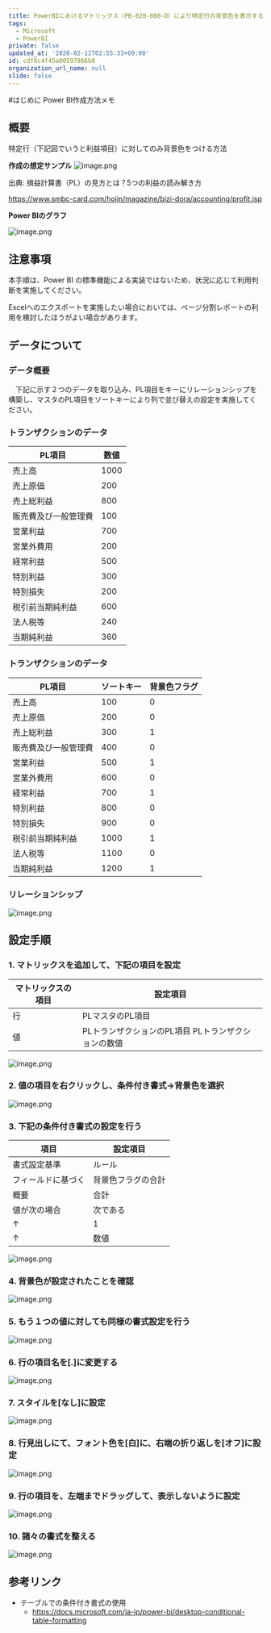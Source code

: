 ```yaml
---
title: PowerBIにおけるマトリックス（PB-020-080-D）により特定行の背景色を表示する方法
tags:
  - Microsoft
  - PowerBI
private: false
updated_at: '2020-02-12T02:55:33+09:00'
id: cdf6c4f45a00597866b8
organization_url_name: null
slide: false
---
```

#はじめに
Power BI作成方法メモ

## 概要

特定行（下記図でいうと利益項目）に対してのみ背景色をつける方法



**作成の想定サンプル**
![image.png](https://qiita-image-store.s3.ap-northeast-1.amazonaws.com/0/281819/fa11e5e9-5147-86d9-d854-8934fb3cfdc9.png)

出典: 損益計算書（PL）の見方とは？5つの利益の読み解き方

https://www.smbc-card.com/hojin/magazine/bizi-dora/accounting/profit.jsp





**Power BIのグラフ**

![image.png](https://qiita-image-store.s3.ap-northeast-1.amazonaws.com/0/281819/db862dc6-361c-5f26-b1d8-f203aaa9868a.png)




## 注意事項

本手順は、Power BI の標準機能による実装ではないため、状況に応じて利用判断を実施してください。

Excelへのエクスポートを実施したい場合においては、ページ分割レポートの利用を検討したほうがよい場合があります。



## データについて

### データ概要

　下記に示す２つのデータを取り込み、PL項目をキーにリレーションシップを構築し、マスタのPL項目をソートキーにより列で並び替えの設定を実施してください。



### トランザクションのデータ

| PL項目               | 数値 |
| -------------------- | ---- |
| 売上高               | 1000 |
| 売上原価             | 200  |
| 売上総利益           | 800  |
| 販売費及び一般管理費 | 100  |
| 営業利益             | 700  |
| 営業外費用           | 200  |
| 経常利益             | 500  |
| 特別利益             | 300  |
| 特別損失             | 200  |
| 税引前当期純利益     | 600  |
| 法人税等             | 240  |
| 当期純利益           | 360  |



### トランザクションのデータ

| PL項目               | ソートキー | 背景色フラグ |
| -------------------- | ---------- | ------------ |
| 売上高               | 100        | 0            |
| 売上原価             | 200        | 0            |
| 売上総利益           | 300        | 1            |
| 販売費及び一般管理費 | 400        | 0            |
| 営業利益             | 500        | 1            |
| 営業外費用           | 600        | 0            |
| 経常利益             | 700        | 1            |
| 特別利益             | 800        | 0            |
| 特別損失             | 900        | 0            |
| 税引前当期純利益     | 1000       | 1            |
| 法人税等             | 1100       | 0            |
| 当期純利益           | 1200       | 1            |



### リレーションシップ
![image.png](https://qiita-image-store.s3.ap-northeast-1.amazonaws.com/0/281819/4464da1c-23bc-d40b-6265-5684318d6299.png)




## 設定手順

### 1. マトリックスを追加して、下記の項目を設定

| マトリックスの項目 | 設定項目                                                |
| ------------------ | ------------------------------------------------------- |
| 行                 | PLマスタのPL項目                                        |
| 値                 | PLトランザクションのPL項目     PLトランザクションの数値 |

![image.png](https://qiita-image-store.s3.ap-northeast-1.amazonaws.com/0/281819/51773d18-2d1b-90f8-b61f-dcf890d7eef0.png)



### 2. 値の項目を右クリックし、条件付き書式->背景色を選択
![image.png](https://qiita-image-store.s3.ap-northeast-1.amazonaws.com/0/281819/fe6f315b-2a5f-69f7-13c9-abd67b57e694.png)


### 3. 下記の条件付き書式の設定を行う

| 項目               | 設定項目           |
| ------------------ | ------------------ |
| 書式設定基準       | ルール             |
| フィールドに基づく | 背景色フラグの合計 |
| 概要               | 合計               |
| 値が次の場合       | 次である           |
| ↑                  | 1                  |
| ↑                  | 数値               |

![image.png](https://qiita-image-store.s3.ap-northeast-1.amazonaws.com/0/281819/cc43b8b2-7bcc-a8ca-e37c-1b25cdf9e120.png)




### 4. 背景色が設定されたことを確認
![image.png](https://qiita-image-store.s3.ap-northeast-1.amazonaws.com/0/281819/6d26c8c3-e136-bd85-e3f4-c8b9a4579973.png)




### 5. もう１つの値に対しても同様の書式設定を行う

![image.png](https://qiita-image-store.s3.ap-northeast-1.amazonaws.com/0/281819/16e64ee8-1fd7-7eef-5fac-9a17fa0b6839.png)




### 6. 行の項目名を[.]に変更する

![image.png](https://qiita-image-store.s3.ap-northeast-1.amazonaws.com/0/281819/434860c7-5649-c4ce-ba04-ae7f56e5857f.png)




### 7. スタイルを[なし]に設定
![image.png](https://qiita-image-store.s3.ap-northeast-1.amazonaws.com/0/281819/db5fc1d5-8e11-a1ce-05fc-f3e4a0cf9202.png)




### 8. 行見出しにて、フォント色を[白]に、右端の折り返しを[オフ]に設定

![image.png](https://qiita-image-store.s3.ap-northeast-1.amazonaws.com/0/281819/a65600c3-badc-ea11-4b9e-c940a0014922.png)




### 9. 行の項目を、左端までドラッグして、表示しないように設定

![image.png](https://qiita-image-store.s3.ap-northeast-1.amazonaws.com/0/281819/7e722590-75a9-6a86-bde8-0bd4793c1600.png)




### 10. 諸々の書式を整える

![image.png](https://qiita-image-store.s3.ap-northeast-1.amazonaws.com/0/281819/a7dccf9a-ecb2-3737-a0dd-ca62efb336eb.png)




## 参考リンク

- テーブルでの条件付き書式の使用
  - https://docs.microsoft.com/ja-jp/power-bi/desktop-conditional-table-formatting



